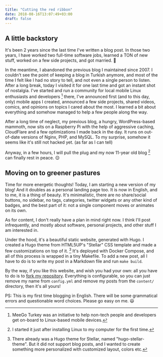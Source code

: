 ```yaml
---
title: "Cutting the red ribbon"
date: 2018-08-16T13:07:49+03:00
draft: false
---
```



## A little backstory 
It's been 2 years since the last time I've written a blog post. In those two years, I have worked two full-time software jobs, learned a TON of new stuff, worked on a few side projects, and got married. :ring: 

In the meantime, I abandoned the previous blog I maintained since 2007. I couldn't see the point of keeping a blog in Turkish anymore, and most of the time I felt like I had no story to tell, and not even a single person to listen. After a long break, today I visited it for one last time and got an instant shot of nostalgia. I've started and run a community for local mobile Linux enthusiasts and developers [^1] there, I've announced first (and to this day, only) mobile apps I created, announced a few side projects, shared videos, comics, and opinions on topics I cared about the most. I learned a bit about everything and somehow managed to help a few people along the way.

After a long time of neglect, my previous blog, a hungry, WordPress-based mammoth, now sits on a Raspberry Pi with the help of aggressive caching, CloudFlare and a few optimizations I made back in the day. It runs on out-of-date versions of Nginx, PHP, and MySQL. To my surprise, somehow it seems like it's still not hacked yet. (as far as I can tell)

Anyway, in a few hours, I will pull the plug and my now 11-year old blog [^2] can finally rest in peace. :relieved:

## Moving on to greener pastures
Time for more energetic thoughts! Today, I am starting a new version of my blog! And it doubles as a personal landing page too. It is now in English, and to me, it is a thing of beauty. It's minimalistic, there are no share/social buttons, no sidebar, no tags, categories, twitter widgets or any other kind of badges, and the best part of it: not a single component moves or animates on its own.

As for content, I don't really have a plan in mind right now. I think I'll post infrequently, and mostly about software, personal projects, and other stuff I am interested in.

Under the hood, it's a beautiful static website, generated with Hugo. I created a Hugo theme from HTML5UP's "Stellar" CSS template and made a few customizations on top of it. [^3] It's deployed with Docker Compose, and all of this process is wrapped in a tiny Makefile. To add a new post, all I have to do is to write my post in a Markdown file and run `make build`.

By the way, if you like this website, and wish you had your own: all you have to do is to [fork  my repository](https://github.com/YektaLeblebici/iamyekta). Everything is configurable, so you can just remove my name from `config.yml` and remove my posts from the `content/` directory, then it's all yours!

PS: This is my first time blogging in English. There will be some grammatical errors and questionable word choices. Please go easy on me. :smiley:


[^1]: MeeGo Turkey was an initiative to help non-tech people and developers get on-board to Linux-based mobile devices.
[^2]: I started it just after installing Linux to my computer for the first time. 
[^3]: There already was a Hugo theme for Stellar, named "hugo-stellar-theme". But it did not support blog posts, and I wanted to create something more personalized with customized layout, colors etc.
